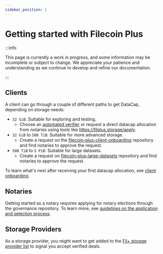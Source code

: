 ```yaml
---
sidebar_position: 1
---
```


# Getting started with Filecoin Plus

:::info

This page is currently a work in progress, and some information may be incomplete or subject to change. We appreciate your patience and understanding as we continue to develop and refine our documentation.

:::

## Clients

A client can go through a couple of different paths to get DataCap, depending on storage needs:

- `32 GiB`: Suitable for exploring and testing.
  - Choose an [automated verifier](/docs/resources.md#automated-verifiers) or request a direct datacap allocation from notaries using tools like <https://filplus.storage/apply>.
- `32 GiB` to `500 TiB`: Suitable for more advanced storage.
  - Create a request on the [filecoin-plus-client-onboarding](https://github.com/filecoin-project/filecoin-plus-client-onboarding) repository and find notaries to approve the request.
- `500 TiB` to `5 PiB`: Suitable for large datasets.
  - Create a request on [filecoin-plus-large-datasets](https://github.com/filecoin-project/filecoin-plus-large-datasets) repository and find notaries to approve the request.

To learn what's next after receiving your first datacap allocation, see [client onboarding](https://github.com/filecoin-project/filecoin-plus-client-onboarding#readme).

## Notaries

Getting started as a notary requires applying for notary elections through the governance repository. To learn more, see [guidelines on the application and selection process](https://github.com/filecoin-project/notary-governance/tree/main/notaries#application--selection-process).

## Storage Providers

As a storage provider, you might want to get added to the [Fil+ storage provider list](https://github.com/filecoin-project/filecoin-plus-client-onboarding/blob/main/miners.md#list-of-miners-taking-fil-deals) to signal you accept verified deals.
